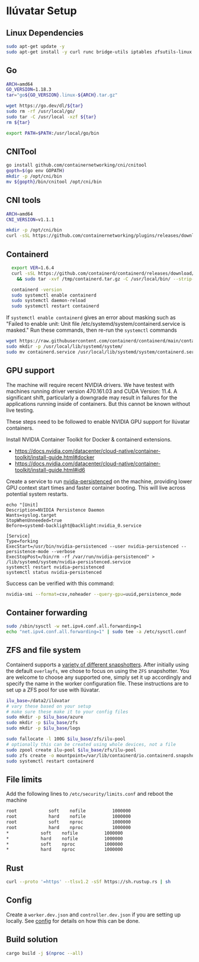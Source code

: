 # Ilúvatar Setup

## Linux Dependencies

```bash
sudo apt-get update -y
sudo apt-get install -y curl runc bridge-utils iptables zfsutils-linux cmake net-tools gcc g++ libssl-dev pkg-config linux-tools-common linux-tools-`uname -r` libprotobuf-dev protobuf-compiler sysstat
```

## Go

```bash
ARCH=amd64
GO_VERSION=1.18.3
tar="go${GO_VERSION}.linux-${ARCH}.tar.gz"

wget https://go.dev/dl/${tar}
sudo rm -rf /usr/local/go/
sudo tar -C /usr/local -xzf ${tar}
rm ${tar}

export PATH=$PATH:/usr/local/go/bin
```

## CNITool

```bash
go install github.com/containernetworking/cni/cnitool
gopth=$(go env GOPATH)
mkdir -p /opt/cni/bin
mv ${gopth}/bin/cnitool /opt/cni/bin
```

## CNI tools

```bash
ARCH=amd64
CNI_VERSION=v1.1.1

mkdir -p /opt/cni/bin
curl -sSL https://github.com/containernetworking/plugins/releases/download/${CNI_VERSION}/cni-plugins-linux-${ARCH}-${CNI_VERSION}.tgz | sudo tar -xz -C /opt/cni/bin
```

## Containerd

```bash
  export VER=1.6.4
  curl -sSL https://github.com/containerd/containerd/releases/download/v$VER/containerd-$VER-linux-amd64.tar.gz > /tmp/containerd.tar.gz \
    && sudo tar -xvf /tmp/containerd.tar.gz -C /usr/local/bin/ --strip-components=1

  containerd -version
  sudo systemctl enable containerd
  sudo systemctl daemon-reload
  sudo systemctl restart containerd
  ```

If `systemctl enable containerd` gives an error about masking such as "Failed to enable unit: Unit file /etc/systemd/system/containerd.service is masked."
Run these commands, then re-run the `systemctl` commands
```bash
wget https://raw.githubusercontent.com/containerd/containerd/main/containerd.service
sudo mkdir -p /usr/local/lib/systemd/system/
sudo mv containerd.service /usr/local/lib/systemd/system/containerd.service
```

## GPU support

The machine will require recent NVIDIA drivers. We have testest with machines running driver version 470.161.03 and CUDA Version: 11.4.
A significant shift, particularly a downgrade may result in failures for the applications running inside of containers.
But this cannot be known without live testing.

These steps need to be followed to enable NVIDIA GPU support for Ilúvatar containers.

Install NVIDIA Container Toolkit for Docker & containerd extensions.
* https://docs.nvidia.com/datacenter/cloud-native/container-toolkit/install-guide.html#docker
* https://docs.nvidia.com/datacenter/cloud-native/container-toolkit/install-guide.html#id6

Create a service to run [nvidia-persistenced](https://docs.nvidia.com/deploy/driver-persistence/index.html#persistence-daemon) on the machine, providing lower GPU context start times and faster container booting.
This will live across potential system restarts.
```
echo "[Unit]
Description=NVIDIA Persistence Daemon
Wants=syslog.target
StopWhenUnneeded=true
Before=systemd-backlight@backlight:nvidia_0.service

[Service]
Type=forking
ExecStart=/usr/bin/nvidia-persistenced --user nvidia-persistenced --persistence-mode --verbose
ExecStopPost=/bin/rm -rf /var/run/nvidia-persistenced" > /lib/systemd/system/nvidia-persistenced.service
systemctl restart nvidia-persistenced
systemctl status nvidia-persistenced
```

Success can be verified with this command:
```sh
nvidia-smi --format=csv,noheader --query-gpu=uuid,persistence_mode
```

## Container forwarding

```bash
sudo /sbin/sysctl -w net.ipv4.conf.all.forwarding=1
echo "net.ipv4.conf.all.forwarding=1" | sudo tee -a /etc/sysctl.conf
```

## ZFS and file system

Containerd supports a [variety of different snapshotters](https://github.com/containerd/containerd/tree/main/docs/snapshotters).
After initially using the default `overlayfs`, we chose to focus on using the `ZFS` snapshotter.
You are welcome to choose any supported one, simply set it up accordingly and specify the name in the worker configuration file.
These instructions are to set up a ZFS pool for use with Ilúvatar.

```bash
ilu_base=/data2/ilúvatar
# vary these based on your setup
# make sure these make it to your config files
sudo mkdir -p $ilu_base/azure
sudo mkdir -p $ilu_base/zfs
sudo mkdir -p $ilu_base/logs

sudo fallocate -l 100G $ilu_base/zfs/ilu-pool
# optionally this can be created using whole devices, not a file
sudo zpool create ilu-pool $ilu_base/zfs/ilu-pool
sudo zfs create -o mountpoint=/var/lib/containerd/io.containerd.snapshotter.v1.zfs ilu-pool/containerd
sudo systemctl restart containerd
```

## File limits

Add the following lines to `/etc/security/limits.conf` and reboot the machine
```sh
root            soft    nofile          1000000
root            hard    nofile          1000000
root            soft    nproc           1000000
root            hard    nproc           1000000
*            soft    nofile          1000000
*            hard    nofile          1000000
*            soft    nproc           1000000
*            hard    nproc           1000000
```

## Rust

```bash
curl --proto '=https' --tlsv1.2 -sSf https://sh.rustup.rs | sh
```

## Config

Create a `worker.dev.json` and `controller.dev.json` if you are setting up locally.
See [config](CONFIG.md) for details on how this can be done.

## Build solution

```bash
cargo build -j $(nproc --all)
```
